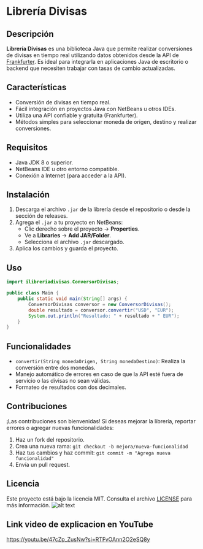 # Librería Divisas

## Descripción

**Librería Divisas** es una biblioteca Java que permite realizar conversiones de divisas en tiempo real utilizando datos obtenidos desde la API de [Frankfurter](https://www.frankfurter.app/). Es ideal para integrarla en aplicaciones Java de escritorio o backend que necesiten trabajar con tasas de cambio actualizadas.

## Características

- Conversión de divisas en tiempo real.
- Fácil integración en proyectos Java con NetBeans u otros IDEs.
- Utiliza una API confiable y gratuita (Frankfurter).
- Métodos simples para seleccionar moneda de origen, destino y realizar conversiones.

## Requisitos

- Java JDK 8 o superior.
- NetBeans IDE u otro entorno compatible.
- Conexión a Internet (para acceder a la API).

## Instalación

1. Descarga el archivo `.jar` de la librería desde el repositorio o desde la sección de releases.
2. Agrega el `.jar` a tu proyecto en NetBeans:
   - Clic derecho sobre el proyecto → **Properties**.
   - Ve a **Libraries** → **Add JAR/Folder**.
   - Selecciona el archivo `.jar` descargado.
3. Aplica los cambios y guarda el proyecto.

## Uso

```java
import ilibreriadivisas.ConversorDivisas;

public class Main {
    public static void main(String[] args) {
        ConversorDivisas conversor = new ConversorDivisas();
        double resultado = conversor.convertir("USD", "EUR");
        System.out.println("Resultado: " + resultado + " EUR");
    }
}
```

## Funcionalidades

- `convertir(String monedaOrigen, String monedaDestino)`: Realiza la conversión entre dos monedas.
- Manejo automático de errores en caso de que la API esté fuera de servicio o las divisas no sean válidas.
- Formateo de resultados con dos decimales.

## Contribuciones

¡Las contribuciones son bienvenidas! Si deseas mejorar la librería, reportar errores o agregar nuevas funcionalidades:

1. Haz un fork del repositorio.
2. Crea una nueva rama: `git checkout -b mejora/nueva-funcionalidad`
3. Haz tus cambios y haz commit: `git commit -m "Agrega nueva funcionalidad"`
4. Envía un pull request.

## Licencia

Este proyecto está bajo la licencia MIT. Consulta el archivo [LICENSE](LICENSE) para más información.
![alt text](image.png)


## Link video de explicacion en YouTube

https://youtu.be/47cZp_ZusNw?si=RTFvOAnn2O2eSQ8y

